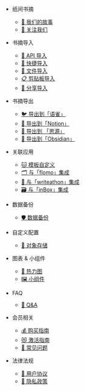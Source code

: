 <!-- docs/_sidebar.md -->

* 纸间书摘

    * [👀 我们的故事](/)
    * [📢 关注我们](/follow)

* 书摘导入

    * [🧙 API 导入](import/api/api)
    * [🚀 快捷导入](import/quickimport)
    * [📃 文件导入](import/file)
    * [📋 剪贴板导入](import/clipboard)
    * [🍬 分享导入](import/share)

* 书摘导出

    * [🐦 导出到「语雀」](export/yuque)
    * [🥷 导出到「Notion」](export/notion)
    * [💄 导出到 「思源」](export/siyuan)
    * [🌋 导出到「Obsidian」](export/obsidian)

* 关联应用 

    * [🐱 模板自定义](integration/template)
    * [🗂️ 与「flomo」集成](integration/flomo)
    * [🏃 与「writeathon」集成](integration/writeathon)
    * [🗃️ 与「inBox」集成](integration/inbox)

* 数据备份

    * [🛡️ 数据备份](backup/guide)

* 自定义配置

    * [💾 对象存储](custom_configuration/cos)

* 图表 & 小组件

    * [💚 热力图](chart_and_appwidget/heartchart)
    * [🖼 小组件](chart_and_appwidget/appwidget)

* FAQ

    * [🥰 Q&A](faq/qa)

* 会员相关

    * [💰 购买指南](vip/purchase)
    * [😻 激活指南](vip/activation)
    * [🤔 常见问题](vip/qa)

* 法律法规

    * [🤝 用户协议](law/useragreement)
    * [🙈 隐私政策](law/privacypolicy)
    
